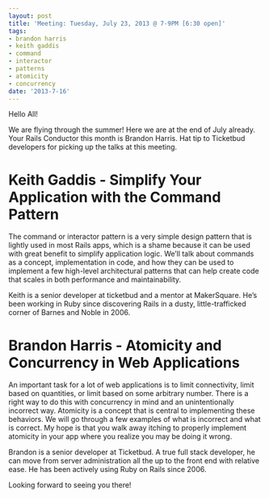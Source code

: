 ```yaml
---
layout: post
title: 'Meeting: Tuesday, July 23, 2013 @ 7-9PM [6:30 open]'
tags:
- brandon harris
- keith gaddis
- command
- interactor
- patterns
- atomicity
- concurrency
date: '2013-7-16'
---
```

Hello All!

We are flying through the summer! Here we are at the end of July already. Your Rails Conductor this month is Brandon Harris. Hat tip to Ticketbud developers for picking up the talks at this meeting.

# Keith Gaddis - Simplify Your Application with the Command Pattern

The command or interactor pattern is a very simple design pattern that is lightly used in most Rails apps, which is a shame because it can be used with great benefit to simplify application logic. We’ll talk about commands as a concept, implementation in code, and how they can be used to implement a few high-level architectural patterns that can help create code that scales in both performance and maintainability.

Keith is a senior developer at ticketbud and a mentor at MakerSquare. He’s been working in Ruby since discovering Rails in a dusty, little-trafficked corner of Barnes and Noble in 2006.

# Brandon Harris - Atomicity and Concurrency in Web Applications

An important task for a lot of web applications is to limit connectivity, limit based on quantities, or limit based on some arbitrary number. There is a right way to do this with concurrency in mind and an unintentionally incorrect way. Atomicity is a concept that is central to implementing these behaviors. We will go through a few examples of what is incorrect and what is correct. My hope is that you walk away itching to properly implement atomicity in your app where you realize you may be doing it wrong.

Brandon is a senior developer at Ticketbud. A true full stack developer, he can move from server administration all the up to the front end with relative ease. He has been actively using Ruby on Rails since 2006.

Looking forward to seeing you there!

